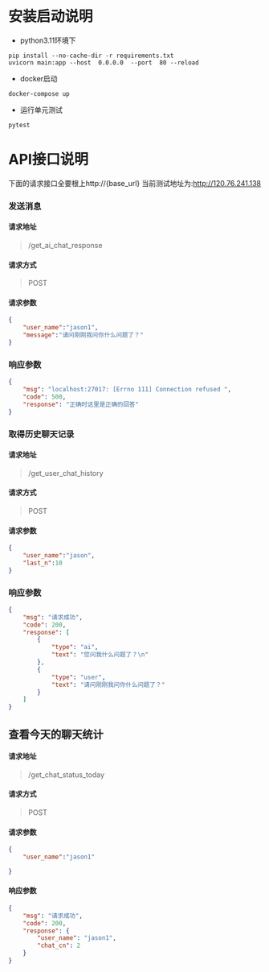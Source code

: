 
# 安装启动说明

+ python3.11环境下
``` shell
pip install --no-cache-dir -r requirements.txt
uvicorn main:app --host  0.0.0.0  --port  80 --reload
```
+ docker启动
``` shell
docker-compose up
```
+ 运行单元测试
``` jason
pytest
```

# API接口说明
下面的请求接口全要根上http://{base_url}
当前测试地址为:http://120.76.241.138
### 发送消息
#### 请求地址
> /get_ai_chat_response
#### 请求方式
> POST
#### 请求参数
``` json
{
    "user_name":"jason1",
    "message":"请问刚刚我问你什么问题了？"
}
```
### 响应参数
``` json
{
    "msg": "localhost:27017: [Errno 111] Connection refused ",
    "code": 500,
    "response": "正确时这里是正确的回答"
}
```

### 取得历史聊天记录
#### 请求地址
> /get_user_chat_history
#### 请求方式
> POST
#### 请求参数
``` json
{
    "user_name":"jason",
    "last_n":10
}
```
### 响应参数
``` json
{
    "msg": "请求成功",
    "code": 200,
    "response": [
        {
            "type": "ai",
            "text": "您问我什么问题了？\n"
        },
        {
            "type": "user",
            "text": "请问刚刚我问你什么问题了？"
        }
    ]
}
```
## 查看今天的聊天统计
#### 请求地址
> /get_chat_status_today
#### 请求方式
> POST
#### 请求参数
``` json
{
    "user_name":"jason1"

}
```

#### 响应参数
``` json
{
    "msg": "请求成功",
    "code": 200,
    "response": {
        "user_name": "jason1",
        "chat_cn": 2
    }
}
```